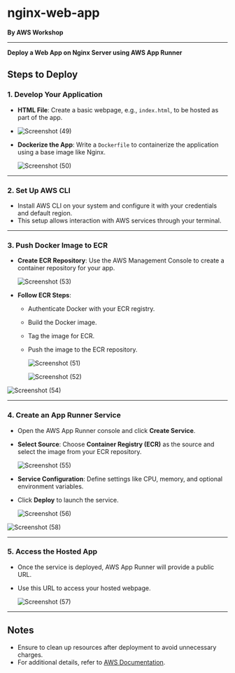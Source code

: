 # nginx-web-app  
**By AWS Workshop**  


---
**Deploy a Web App on Nginx Server using AWS App Runner**


## Steps to Deploy  

### 1. Develop Your Application  
- **HTML File**: Create a basic webpage, e.g., `index.html`, to be hosted as part of the app.
- 
  ![Screenshot (49)](https://github.com/user-attachments/assets/8c4b3dc3-aba6-4357-8b24-35cfbe2a1045)

- **Dockerize the App**: Write a `Dockerfile` to containerize the application using a base image like Nginx.

  ![Screenshot (50)](https://github.com/user-attachments/assets/32131e4d-45a9-4abb-8793-c1473985d911)


---

### 2. Set Up AWS CLI  
- Install AWS CLI on your system and configure it with your credentials and default region.  
- This setup allows interaction with AWS services through your terminal.  

---

### 3. Push Docker Image to ECR  
- **Create ECR Repository**: Use the AWS Management Console to create a container repository for your app.
  
    ![Screenshot (53)](https://github.com/user-attachments/assets/9765a4bb-1420-41f5-a9dc-f7b405fedef0)

- **Follow ECR Steps**:  
  - Authenticate Docker with your ECR registry.  
  - Build the Docker image.  
  - Tag the image for ECR.  
  - Push the image to the ECR repository.

    ![Screenshot (51)](https://github.com/user-attachments/assets/13759b67-45f3-47d5-8b2a-c325b9d56f6d)

    ![Screenshot (52)](https://github.com/user-attachments/assets/e0d1c00c-cfb2-449f-b228-5279caa2f647)

![Screenshot (54)](https://github.com/user-attachments/assets/560df70d-c487-4613-9fc6-a85bb2065632)


---

### 4. Create an App Runner Service  
- Open the AWS App Runner console and click **Create Service**.  
- **Select Source**: Choose **Container Registry (ECR)** as the source and select the image from your ECR repository.

  ![Screenshot (55)](https://github.com/user-attachments/assets/ab3a93b9-1370-4479-8476-7f94b8da1c66)

- **Service Configuration**: Define settings like CPU, memory, and optional environment variables.  
- Click **Deploy** to launch the service.

  ![Screenshot (56)](https://github.com/user-attachments/assets/5f097d27-6ecb-4ef8-9e01-1fdc680d695d)

![Screenshot (58)](https://github.com/user-attachments/assets/63b307e3-b36c-41e2-a559-e3c344d2b658)


---

### 5. Access the Hosted App  
- Once the service is deployed, AWS App Runner will provide a public URL.  
- Use this URL to access your hosted webpage.

  ![Screenshot (57)](https://github.com/user-attachments/assets/0f27b53e-fd26-4bad-b373-3d3d9ba718d5)


---

## Notes  
- Ensure to clean up resources after deployment to avoid unnecessary charges.  
- For additional details, refer to [AWS Documentation](https://aws.amazon.com/getting-started/guides/deploy-webapp-apprunner/).  
